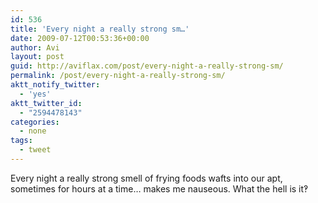 ```yaml
---
id: 536
title: 'Every night a really strong sm…'
date: 2009-07-12T00:53:36+00:00
author: Avi
layout: post
guid: http://aviflax.com/post/every-night-a-really-strong-sm/
permalink: /post/every-night-a-really-strong-sm/
aktt_notify_twitter:
  - 'yes'
aktt_twitter_id:
  - "2594478143"
categories:
  - none
tags:
  - tweet
---
```

Every night a really strong smell of frying foods wafts into our apt, sometimes for hours at a time… makes me nauseous. What the hell is it‽